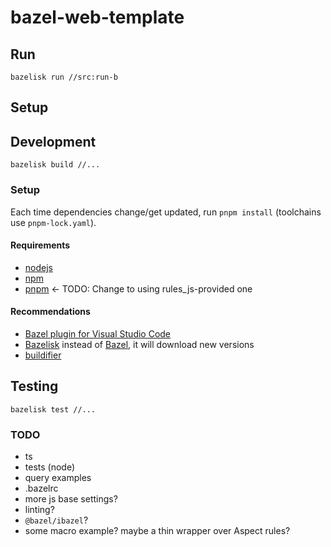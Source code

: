 # bazel-web-template

## Run

`bazelisk run //src:run-b`


## Setup

## Development

`bazelisk build //...`

### Setup

Each time dependencies change/get updated, run `pnpm install` (toolchains use `pnpm-lock.yaml`).

#### Requirements

- [nodejs](https://nodejs.org)
- [npm](https://www.npmjs.com)
- [pnpm](https://pnpm.io) <- TODO: Change to using rules_js-provided one

#### Recommendations

- [Bazel plugin for Visual Studio Code](https://marketplace.visualstudio.com/items?itemName=BazelBuild.vscode-bazel)
- [Bazelisk](https://github.com/bazelbuild/bazelisk) instead of [Bazel](https://github.com/bazelbuild/bazel), it will download new versions
- [buildifier](https://github.com/bazelbuild/buildtools)

## Testing

`bazelisk test //...`

### TODO

- ts
- tests (node)
- query examples
- .bazelrc
- more js base settings?
- linting?
- `@bazel/ibazel`?
- some macro example? maybe a thin wrapper over Aspect rules?